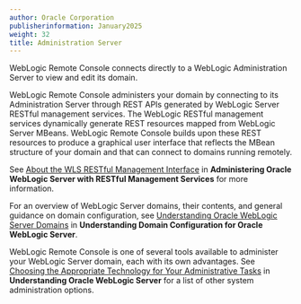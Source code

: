 ```yaml
---
author: Oracle Corporation
publisherinformation: January2025
weight: 32
title: Administration Server
---
```




WebLogic Remote Console connects directly to a WebLogic Administration Server to view and edit its domain.

WebLogic Remote Console administers your domain by connecting to its Administration Server through REST APIs generated by WebLogic Server RESTful management services. The WebLogic RESTful management services dynamically generate REST resources mapped from WebLogic Server MBeans. WebLogic Remote Console builds upon these REST resources to produce a graphical user interface that reflects the MBean structure of your domain and that can connect to domains running remotely.

See [About the WLS RESTful Management Interface](https://docs.oracle.com/pls/topic/lookup?ctx=en/middleware/fusion-middleware/weblogic-remote-console/administer&id=WLRUR-GUID-B193E8EF-1912-48D1-8FB9-99C5ADACCC3B) in **Administering Oracle WebLogic Server with RESTful Management Services** for more information.

For an overview of WebLogic Server domains, their contents, and general guidance on domain configuration, see [Understanding Oracle WebLogic Server Domains](https://docs.oracle.com/pls/topic/lookup?ctx=en/middleware/fusion-middleware/weblogic-remote-console/administer&id=DOMCF-GUID-64E1CAC9-78A5-491C-BE42-6CBB81AA774B) in **Understanding Domain Configuration for Oracle WebLogic Server**.

WebLogic Remote Console is one of several tools available to administer your WebLogic Server domain, each with its own advantages. See [Choosing the Appropriate Technology for Your Administrative Tasks](https://docs.oracle.com/pls/topic/lookup?ctx=en/middleware/fusion-middleware/weblogic-remote-console/administer&id=INTRO-GUID-69F2A2F8-3D8F-4DA3-9CE6-01645E34BA8C) in **Understanding Oracle WebLogic Server** for a list of other system administration options.

